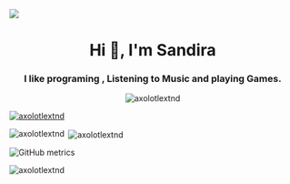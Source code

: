 ![](https://i.pinimg.com/originals/7e/d5/de/7ed5debe3bafdd92058f422986d2223f.gif )

<h1 align="center">Hi 👋, I'm Sandira</h1>
<h3 align="center">I like programing , Listening to Music and playing Games.</h3>

<p align="center"> <img src="https://komarev.com/ghpvc/?username=axolotlextnd&label=Profile%20views&color=0e75b6&style=flat" alt="axolotlextnd" /> </p>

<p align="left"> <a href="https://github.com/ryo-ma/github-profile-trophy"><img src="https://github-profile-trophy.vercel.app/?username=axolotlextnd" alt="axolotlextnd" /></a> </p>

<p><img align="left" src="https://github-readme-stats.vercel.app/api/top-langs?username=axolotlextnd&show_icons=true&theme=dracula&locale=en&layout=compact" alt="axolotlextnd" /></p>

<p>&nbsp;<img align="center" src="https://github-readme-stats.vercel.app/api?username=axolotlextnd&show_icons=true&locale=en" alt="axolotlextnd" /></p>

![GitHub metrics](https://metrics.lecoq.io/axolotlextnd)  

<p><img align="center" src="https://github-readme-streak-stats.herokuapp.com/?user=axolotlextnd&" alt="axolotlextnd" /></p>
